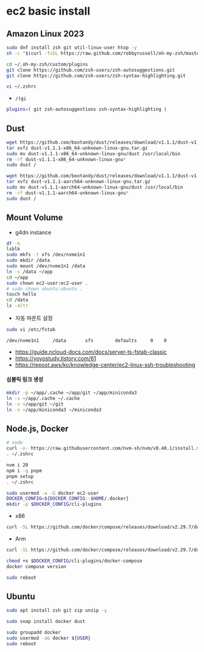 # ec2 basic install

## Amazon Linux 2023
```sh
sudo dnf install zsh git util-linux-user htop -y
sh -c "$(curl -fsSL https://raw.github.com/robbyrussell/oh-my-zsh/master/tools/install.sh)"
```

```sh
cd ~/.oh-my-zsh/custom/plugins
git clone https://github.com/zsh-users/zsh-autosuggestions.git
git clone https://github.com/zsh-users/zsh-syntax-highlighting.git
```

```sh
vi ~/.zshrc
```
- `/(gi`

```sh
plugins=( git zsh-autosuggestions zsh-syntax-highlighting )
```

## Dust

```sh
wget https://github.com/bootandy/dust/releases/download/v1.1.1/dust-v1.1.1-x86_64-unknown-linux-gnu.tar.gz
tar xvfz dust-v1.1.1-x86_64-unknown-linux-gnu.tar.gz
sudo mv dust-v1.1.1-x86_64-unknown-linux-gnu/dust /usr/local/bin
rm -rf dust-v1.1.1-x86_64-unknown-linux-gnu*
sudo dust /
```

```sh
wget https://github.com/bootandy/dust/releases/download/v1.1.1/dust-v1.1.1-aarch64-unknown-linux-gnu.tar.gz
tar xvfz dust-v1.1.1-aarch64-unknown-linux-gnu.tar.gz
sudo mv dust-v1.1.1-aarch64-unknown-linux-gnu/dust /usr/local/bin
rm -rf dust-v1.1.1-aarch64-unknown-linux-gnu*
sudo dust /
```


## Mount Volume
- g4dn instance

```sh
df -h
lsblk
sudo mkfs -t xfs /dev/nvme1n1
sudo mkdir /data
sudo mount /dev/nvme1n1 /data
ln -s /data ~/app
cd ~/app
sudo chown ec2-user:ec2-user .
# sudo chown ubuntu:ubuntu .
touch hello
cd /data
ls -altr
```

- 자동 마운트 설정
```sh
sudo vi /etc/fstab
```

```
/dev/nvme1n1     /data       xfs        defaults     0    0
```

- https://guide.ncloud-docs.com/docs/server-ts-fstab-classic
- https://yoyostudy.tistory.com/61
- https://repost.aws/ko/knowledge-center/ec2-linux-ssh-troubleshooting

#### 심볼릭 링크 생성

```sh
mkdir -p ~/app/.cache ~/app/git ~/app/miniconda3
ln -s ~/app/.cache ~/.cache
ln -s ~/app/git ~/git
ln -s ~/app/miniconda3 ~/miniconda3
```

## Node.js, Docker

```sh
# node
curl -o- https://raw.githubusercontent.com/nvm-sh/nvm/v0.40.1/install.sh | bash
. ~/.zshrc
```

```sh
nvm i 20
npm i -g pnpm
pnpm setup
. ~/.zshrc
```

```sh
sudo usermod -a -G docker ec2-user
DOCKER_CONFIG=${DOCKER_CONFIG:-$HOME/.docker}
mkdir -p $DOCKER_CONFIG/cli-plugins
```

- x86
```sh
curl -SL https://github.com/docker/compose/releases/download/v2.29.7/docker-compose-linux-x86_64 -o $DOCKER_CONFIG/cli-plugins/docker-compose
```
- Arm
```sh
curl -SL https://github.com/docker/compose/releases/download/v2.29.7/docker-compose-linux-armv7 -o $DOCKER_CONFIG/cli-plugins/docker-compose
```

```sh
chmod +x $DOCKER_CONFIG/cli-plugins/docker-compose
docker compose version
```

```sh
sudo reboot
```


## Ubuntu

```sh
sudo apt install zsh git zip unzip -y
```

```sh
sudo snap install docker dust
```

```sh
sudo groupadd docker
sudo usermod -aG docker ${USER}
sudo reboot
```

